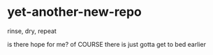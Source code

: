 # yet-another-new-repo
rinse, dry,  repeat

is there hope for me?
of COURSE there is just gotta get to bed earlier

